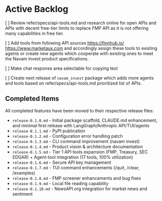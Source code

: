 # Active Backlog

[ ] Review refer/specs/api-tools.md and research online for open APIs and APIs with decent free-tier limits to replace FMP API as it is not offering many capabilities in free tier.

[ ] Add tools from following API sources https://finnhub.io/ https://www.marketaux.com and accordingly assign these tools to existing agents or create new agents which cooperate with existing ones to meet the Navam Invest product specifications.

[ ] Make chat response area selectable for copying text

[ ] Create next release of `navam_invest` package which adds more agents and tools based on refer/specs/api-tools.md prioritized list of APIs.

## Completed Items

All completed features have been moved to their respective release files:
- `release-0.1.0.md` - Initial package scaffold, CLAUDE.md enhancement, and minimal first release with LangGraph/Anthropic API/TUI/agents
- `release-0.1.1.md` - PyPI publication
- `release-0.1.2.md` - Configuration error handling patch
- `release-0.1.3.md` - CLI command improvement (navam invest)
- `release-0.1.4.md` - Product vision & architecture documentation
- `release-0.1.5.md` - Tier 1 API tools expansion (FMP, Treasury, SEC EDGAR) + Agent-tool integration (17 tools, 100% utilization)
- `release-0.1.6.md` - Secure API key management
- `release-0.1.7.md` - TUI command enhancements (/quit, /clear, /examples)
- `release-0.1.8.md` - FMP screener enhancements and bug fixes
- `release-0.1.9.md` - Local file reading capability
- `release-0.1.10.md` - NewsAPI.org integration for market news and sentiment
